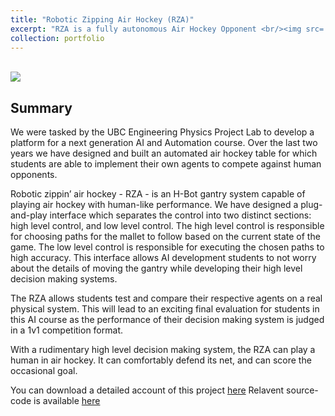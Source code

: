 ```yaml
---
title: "Robotic Zipping Air Hockey (RZA)"
excerpt: "RZA is a fully autonomous Air Hockey Opponent <br/><img src='/images/michelle_aigit pus.png'>"
collection: portfolio
---
```


<br/><img src='/images/michelle_aigit pus.png'>

## Summary 

We were tasked by the UBC Engineering Physics Project Lab to develop a platform for a next generation AI and Automation course. Over the last two years we have designed and built an automated air hockey table for which students are able to implement their own agents to compete against human opponents.

Robotic zippin’ air hockey - RZA - is an H-Bot gantry system capable of playing air hockey with human-like performance. We have designed a plug-and-play interface which separates the control into two distinct sections: high level control, and low level control. The high level control is responsible for choosing paths for the mallet to follow based on the current state of the game. The low level control is responsible for executing the chosen paths to high accuracy. This interface allows AI development students to not worry about the details of moving the gantry while developing their high level decision making systems.

The RZA allows students test and compare their respective agents on a real physical system. This will lead to an exciting final evaluation for students in this AI course as the performance of their decision making system is judged in a 1v1 competition format.

With a rudimentary high level decision making system, the RZA can play a human in air hockey. It can comfortably defend its net, and can score the occasional goal. 

You can download a detailed account of this project [here](http://zacharyrodwatkins.github.io/files/RZA.pdf)
Relavent source-code is available [here](https://github.com/zacharyrodwatkins/PucksInDeep)
